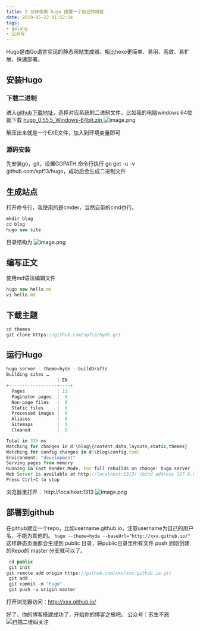 ```yaml
---
title: 5 分钟使用 hugo 搭建一个自己的博客
date: 2019-05-22 11:52:14
tags:
- golang
- 公众号
---
```


Hugo是由Go语言实现的静态网站生成器。相比hexo更简单、易用、高效、易扩展、快速部署。

## 安装Hugo
### 下载二进制
进入[github下载地址](https://github.com/spf13/hugo/releases)，选择对应系统的二进制文件，比如我的电脑windows 64位就下载 [hugo_0.55.5_Windows-64bit.zip
](https://github.com/gohugoio/hugo/releases/download/v0.55.5/hugo_0.55.5_Windows-64bit.zip)
![image.png](https://upload-images.jianshu.io/upload_images/17817191-1f741ffef692cbf6.png?imageMogr2/auto-orient/strip%7CimageView2/2/w/1240)

解压出来就是一个EXE文件，加入到环境变量即可
### 源码安装
先安装go，git，设置GOPATH 
命令行执行 go get -u -v github.com/spf13/hugo，成功后会生成二进制文件
## 生成站点
打开命令行，我使用的是cmder，当然自带的cmd也行。
```js
mkdir blog
cd blog
hugo new site .
```
目录结构为
![image.png](https://upload-images.jianshu.io/upload_images/17817191-8b8cafcfc1076ac4.png?imageMogr2/auto-orient/strip%7CimageView2/2/w/1240)
## 编写正文
使用md语法编辑文件
```js
hugo new hello.md
vi hello.md
```
## 下载主题
```js
cd themes
git clone https://github.com/spf13/hyde.git
```
## 运行Hugo
```js
hugo server --theme=hyde --buildDrafts
Building sites …
                   | EN
+------------------+----+
  Pages            | 11
  Paginator pages  |  0
  Non-page files   |  0
  Static files     |  6
  Processed images |  0
  Aliases          |  0
  Sitemaps         |  1
  Cleaned          |  0

Total in 335 ms
Watching for changes in d:\blog\{content,data,layouts,static,themes}
Watching for config changes in d:\blog\config.toml
Environment: "development"
Serving pages from memory
Running in Fast Render Mode. For full rebuilds on change: hugo server --disableFastRender
Web Server is available at http://localhost:1313/ (bind address 127.0.0.1)
Press Ctrl+C to stop
```

浏览器里打开： http://localhost:1313
![image.png](https://upload-images.jianshu.io/upload_images/17817191-5bda2e6978db9dfb.png?imageMogr2/auto-orient/strip%7CimageView2/2/w/1240)

## 部署到github
在github建立一个repo，比如username.github.io，注意username为自己的用户名，不能为其他的。
`hugo --theme=hyde --baseUrl="http://xxx.github.io/"`
这样静态页面都会生成到 public 目录，将pubilc目录里所有文件 push 到刚创建的Repo的 master 分支就可以了。
```js
 cd public
 git init
git remote add origin https://github.com/xxx/xxx.github.io.git
 git add .
 git commit -m "hugo"
 git push -u origin master
```
打开浏览器访问：http://xxx.github.io/

好了，你的博客搭建成功了，开始你的博客之旅吧。
公众号：苏生不惑
 ![扫描二维码关注](https://upload-images.jianshu.io/upload_images/17817191-6e0079f95d4c0338.jpg?imageMogr2/auto-orient/strip%7CimageView2/2/w/1240)


